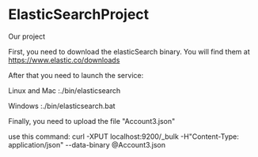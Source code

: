 # ElasticSearchProject
Our project

First, you need to download the elasticSearch binary.
You will find them at https://www.elastic.co/downloads

After that you need to launch the service:

Linux and Mac :./bin/elasticsearch

Windows :./bin/elasticsearch.bat


Finally, you need to upload the file "Account3.json" 

use this command:
curl -XPUT localhost:9200/_bulk -H"Content-Type: application/json" --data-binary @Account3.json
